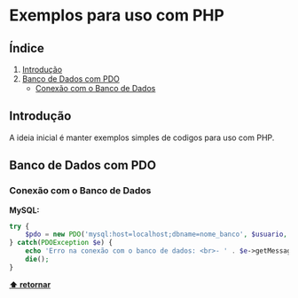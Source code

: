 # Exemplos para uso com PHP

## Índice

  1. [Introdução](#introducao)
  2. [Banco de Dados com PDO](#BDPDO)
     * [Conexão com o Banco de Dados](#use-conexao_mysql)


## Introdução

A ideia inicial é manter exemplos simples de codigos para uso com PHP. 

## Banco de Dados com PDO

### Conexão com o Banco de Dados

**MySQL:**

```php
try {
    $pdo = new PDO('mysql:host=localhost;dbname=nome_banco', $usuario, $senha);
} catch(PDOException $e) {
    echo 'Erro na conexão com o banco de dados: <br>- ' . $e->getMessage();
    die();
}
```

**[⬆ retornar](#conexao_mysql)**

